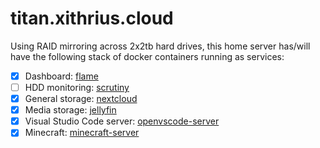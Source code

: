 # titan.xithrius.cloud

Using RAID mirroring across 2x2tb hard drives, this home server has/will have the following stack of docker containers running as services:
- [x] Dashboard: [flame](https://github.com/pawelmalak/flame)
- [ ] HDD monitoring: [scrutiny](https://github.com/AnalogJ/scrutiny)
- [x] General storage: [nextcloud](https://github.com/nextcloud/server)
- [x] Media storage: [jellyfin](https://github.com/jellyfin/jellyfin)
- [x] Visual Studio Code server: [openvscode-server](https://github.com/gitpod-io/openvscode-server)
- [x] Minecraft: [minecraft-server](https://hub.docker.com/r/itzg/minecraft-server/)
